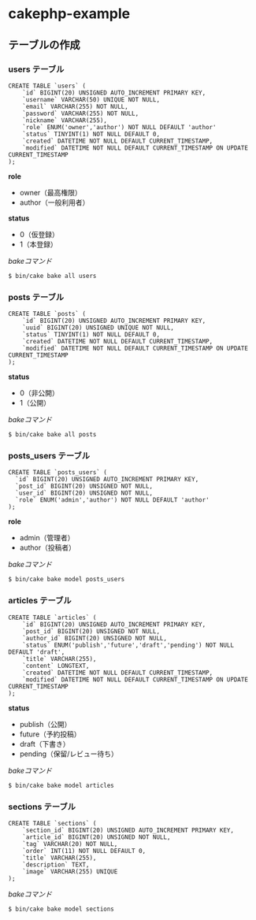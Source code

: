 # cakephp-example

## テーブルの作成

### users テーブル

```mysql
CREATE TABLE `users` (
    `id` BIGINT(20) UNSIGNED AUTO_INCREMENT PRIMARY KEY,
    `username` VARCHAR(50) UNIQUE NOT NULL,
    `email` VARCHAR(255) NOT NULL,
    `password` VARCHAR(255) NOT NULL,
    `nickname` VARCHAR(255),
    `role` ENUM('owner','author') NOT NULL DEFAULT 'author'
    `status` TINYINT(1) NOT NULL DEFAULT 0,
    `created` DATETIME NOT NULL DEFAULT CURRENT_TIMESTAMP,
    `modified` DATETIME NOT NULL DEFAULT CURRENT_TIMESTAMP ON UPDATE CURRENT_TIMESTAMP
);
```

__role__
* owner（最高権限）
* author（一般利用者）

__status__
* 0（仮登録）
* 1（本登録）

_bakeコマンド_
```console
$ bin/cake bake all users
```

### posts テーブル

```mysql
CREATE TABLE `posts` (
    `id` BIGINT(20) UNSIGNED AUTO_INCREMENT PRIMARY KEY,
    `uuid` BIGINT(20) UNSIGNED UNIQUE NOT NULL,
    `status` TINYINT(1) NOT NULL DEFAULT 0,
    `created` DATETIME NOT NULL DEFAULT CURRENT_TIMESTAMP,
    `modified` DATETIME NOT NULL DEFAULT CURRENT_TIMESTAMP ON UPDATE CURRENT_TIMESTAMP
);
```

__status__
* 0（非公開）
* 1（公開）

_bakeコマンド_
```console
$ bin/cake bake all posts
```

### posts_users テーブル

```mysql
CREATE TABLE `posts_users` (
  `id` BIGINT(20) UNSIGNED AUTO_INCREMENT PRIMARY KEY,
  `post_id` BIGINT(20) UNSIGNED NOT NULL,
  `user_id` BIGINT(20) UNSIGNED NOT NULL,
  `role` ENUM('admin','author') NOT NULL DEFAULT 'author'
);
```

__role__
* admin（管理者）
* author（投稿者）

_bakeコマンド_
```console
$ bin/cake bake model posts_users
```

### articles テーブル

```mysql
CREATE TABLE `articles` (
    `id` BIGINT(20) UNSIGNED AUTO_INCREMENT PRIMARY KEY,
    `post_id` BIGINT(20) UNSIGNED NOT NULL,
    `author_id` BIGINT(20) UNSIGNED NOT NULL,
    `status` ENUM('publish','future','draft','pending') NOT NULL DEFAULT 'draft',
    `title` VARCHAR(255),
    `content` LONGTEXT,
    `created` DATETIME NOT NULL DEFAULT CURRENT_TIMESTAMP,
    `modified` DATETIME NOT NULL DEFAULT CURRENT_TIMESTAMP ON UPDATE CURRENT_TIMESTAMP
);
```

__status__
* publish（公開）
* future（予約投稿）
* draft（下書き）
* pending（保留/レビュー待ち）

_bakeコマンド_
```console
$ bin/cake bake model articles
```

### sections テーブル

```mysql
CREATE TABLE `sections` (
    `section_id` BIGINT(20) UNSIGNED AUTO_INCREMENT PRIMARY KEY,
    `article_id` BIGINT(20) UNSIGNED NOT NULL,
    `tag` VARCHAR(20) NOT NULL,
    `order` INT(11) NOT NULL DEFAULT 0,
    `title` VARCHAR(255),
    `description` TEXT,
    `image` VARCHAR(255) UNIQUE
);
```

_bakeコマンド_
```console
$ bin/cake bake model sections
```
